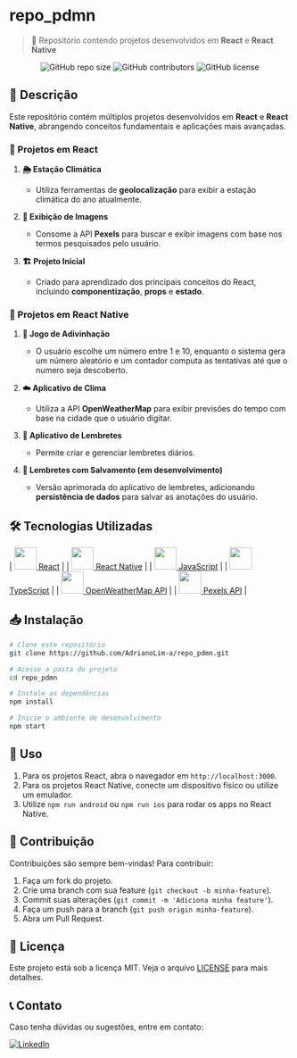 # repo_pdmn

> 🚀 Repositório contendo projetos desenvolvidos em **React** e **React Native**

<p align="center">
  <img src="https://img.shields.io/github/repo-size/AdrianoLim-a/repo_pdmn" alt="GitHub repo size">
  <img src="https://img.shields.io/github/contributors/AdrianoLim-a/repo_pdmn" alt="GitHub contributors">
  <img src="https://img.shields.io/github/license/AdrianoLim-a/repo_pdmn" alt="GitHub license">
</p>

## 📖 Descrição

Este repositório contém múltiplos projetos desenvolvidos em **React** e **React Native**, abrangendo conceitos fundamentais e aplicações mais avançadas.

### 📌 Projetos em React

1. **🌦️ Estação Climática**
   - Utiliza ferramentas de **geolocalização** para exibir a estação climática do ano atualmente.
   
2. **📸 Exibição de Imagens**
   - Consome a API **Pexels** para buscar e exibir imagens com base nos termos pesquisados pelo usuário.
   
3. **🏗️ Projeto Inicial**
   - Criado para aprendizado dos principais conceitos do React, incluindo **componentização**, **props** e **estado**.

### 📌 Projetos em React Native

1. **🎲 Jogo de Adivinhação**
   - O usuário escolhe um número entre 1 e 10, enquanto o sistema gera um número aleatório e um contador computa as tentativas até que o numero seja descoberto.
   
2. **☁️ Aplicativo de Clima**
   - Utiliza a API **OpenWeatherMap** para exibir previsões do tempo com base na cidade que o usuário digitar.
   
3. **📝 Aplicativo de Lembretes**
   - Permite criar e gerenciar lembretes diários.
   
4. **🔄 Lembretes com Salvamento (em desenvolvimento)**
   - Versão aprimorada do aplicativo de lembretes, adicionando **persistência de dados** para salvar as anotações do usuário.

## 🛠️ Tecnologias Utilizadas

| [<img src="https://cdn.jsdelivr.net/gh/devicons/devicon/icons/react/react-original.svg" width="40"> React](https://reactjs.org/) |
| [<img src="https://cdn.jsdelivr.net/gh/devicons/devicon/icons/react/react-original.svg" width="40"> React Native](https://reactnative.dev/) |
| [<img src="https://cdn.jsdelivr.net/gh/devicons/devicon/icons/javascript/javascript-original.svg" width="40"> JavaScript](https://developer.mozilla.org/en-US/docs/Web/JavaScript) |
| [<img src="https://cdn.jsdelivr.net/gh/devicons/devicon/icons/typescript/typescript-original.svg" width="40"> TypeScript](https://www.typescriptlang.org/) |
| [<img src="https://upload.wikimedia.org/wikipedia/commons/6/69/OpenWeather-Logo.jpg" width="40"> OpenWeatherMap API](https://openweathermap.org/api) |
| [<img src="https://images.pexels.com/lib/api/pexels.png" width="40"> Pexels API](https://www.pexels.com/api/) |

## 📥 Instalação

```bash
# Clone este repositório
git clone https://github.com/AdrianoLim-a/repo_pdmn.git

# Acesse a pasta do projeto
cd repo_pdmn

# Instale as dependências
npm install

# Inicie o ambiente de desenvolvimento
npm start
```

## 🚀 Uso

1. Para os projetos React, abra o navegador em `http://localhost:3000`.
2. Para os projetos React Native, conecte um dispositivo físico ou utilize um emulador.
3. Utilize `npm run android` ou `npm run ios` para rodar os apps no React Native.

## 🤝 Contribuição

Contribuições são sempre bem-vindas! Para contribuir:

1. Faça um fork do projeto.
2. Crie uma branch com sua feature (`git checkout -b minha-feature`).
3. Commit suas alterações (`git commit -m 'Adiciona minha feature'`).
4. Faça um push para a branch (`git push origin minha-feature`).
5. Abra um Pull Request.

## 📄 Licença

Este projeto está sob a licença MIT. Veja o arquivo [LICENSE](LICENSE) para mais detalhes.

## 📞 Contato

Caso tenha dúvidas ou sugestões, entre em contato:

[![LinkedIn](https://img.shields.io/badge/LinkedIn-Adriano%20Lima-blue)](https://www.linkedin.com/in/adriano-lima-da-silva-abbb6511a/)


